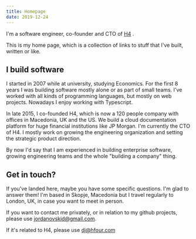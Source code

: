 ```yaml
---
title: Homepage
date: 2019-12-24
---
```

I'm a software engineer, co-founder and CTO of [H4](https://hfour.com) .

This is my home page, which is a collection of links to stuff that I've built, written or like.

## I build software

I started in 2007 while at university, studying Economics. For the first 8 years I was building software mostly alone or as part of small teams. I've worked with all kinds of programming languages, but mostly on web projects. Nowadays I enjoy working with Typescript.

In late 2015, I co-founded H4, which is now a 120 people company with offices in Macedonia, UK and the US. We build a cloud documentation platform for huge financial institutions like JP Morgan. I'm currently the CTO of H4. I mostly work on growing the engineering organization and setting the strategic product direction.

By now I'd say that I am experienced in building enterprise software, growing engineering teams and the whole "building a company" thing.

## Get in touch?

If you've landed here, maybe you have some specific questions. I'm glad to answer them! I'm based in Skopje, Macedonia but I travel regularly to London, UK, in case you want to meet in person.

If you want to contact me privately, or in relation to my github projects, please use <a href="mailto:jordanovskid@gmail.com">jordanovskid@gmail.com</a>.

If it's related to H4, please use [dj@hfour.com](mailto:dj@hfour.com)
